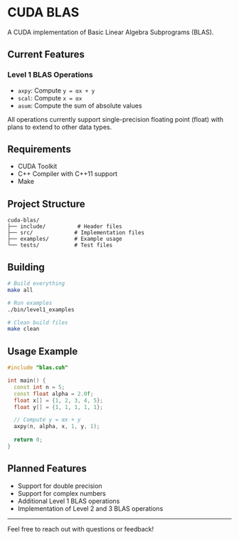 # CUDA BLAS

A CUDA implementation of Basic Linear Algebra Subprograms (BLAS).

## Current Features

### Level 1 BLAS Operations
- `axpy`: Compute `y = αx + y`
- `scal`: Compute `x = αx`
- `asum`: Compute the sum of absolute values

All operations currently support single-precision floating point (float) with plans to extend to other data types.

## Requirements
- CUDA Toolkit
- C++ Compiler with C++11 support
- Make

## Project Structure
```
cuda-blas/
├── include/          # Header files
├── src/             # Implementation files
├── examples/        # Example usage
└── tests/           # Test files
```

## Building

```bash
# Build everything
make all

# Run examples
./bin/level1_examples

# Clean build files
make clean
```

## Usage Example

```cpp
#include "blas.cuh"

int main() {
  const int n = 5;
  const float alpha = 2.0f;
  float x[] = {1, 2, 3, 4, 5};
  float y[] = {1, 1, 1, 1, 1};

  // Compute y = αx + y
  axpy(n, alpha, x, 1, y, 1);
  
  return 0;
}
```

## Planned Features
- Support for double precision
- Support for complex numbers
- Additional Level 1 BLAS operations
- Implementation of Level 2 and 3 BLAS operations

---

Feel free to reach out with questions or feedback!